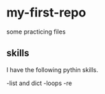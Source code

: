 # my-first-repo
some practicing files

## skills
I have the following pythin skills.

-list and dict
-loops
-re

